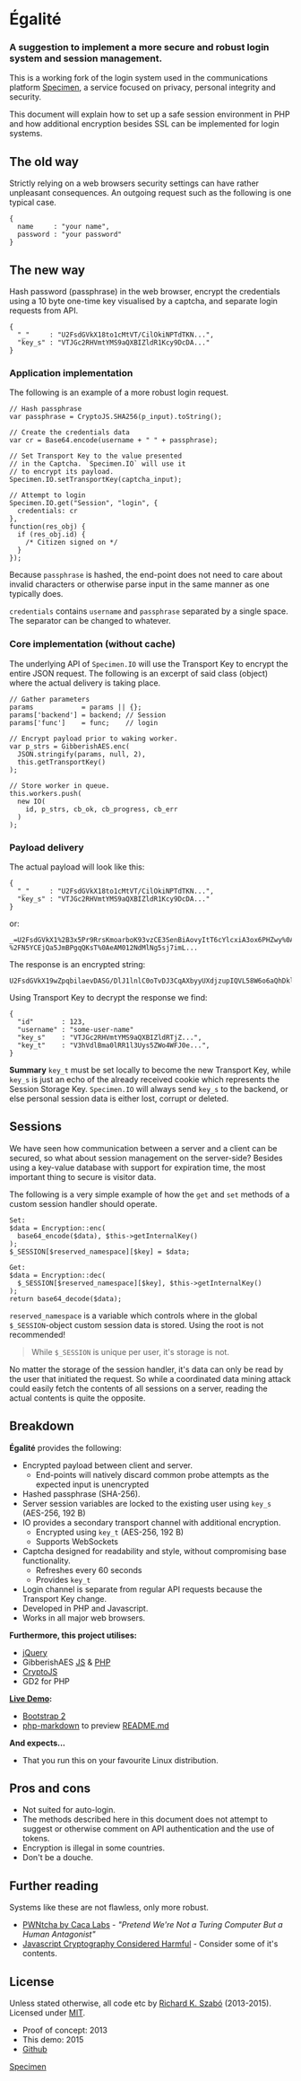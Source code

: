 Égalité
============

### A suggestion to implement a more secure and robust login system and session management.

This is a working fork of the login system used in the communications platform
[Specimen](https://specimen.me),
a service focused on privacy, personal integrity and security.

This document will explain how to set up a safe session environment in PHP and how additional
encryption besides SSL can be implemented for login systems.

The old way
------------

Strictly relying on a web browsers security settings can have rather unpleasant consequences.
An outgoing request such as the following is one typical case.

```
{
  name     : "your name",
  password : "your password"
}
```

The new way
------------

Hash password (passphrase) in the web browser, encrypt the credentials using a 10 byte one-time key
visualised by a captcha, and separate login requests from  API.

```
{
  "_"     : "U2FsdGVkX18to1cMtVT/CilOkiNPTdTKN...",
  "key_s" : "VTJGc2RHVmtYMS9aQXBIZldR1Kcy9DcDA..."
}
```

### Application implementation

The following is an example of a more robust login request.

```
// Hash passphrase
var passphrase = CryptoJS.SHA256(p_input).toString();

// Create the credentials data
var cr = Base64.encode(username + " " + passphrase);

// Set Transport Key to the value presented
// in the Captcha. `Specimen.IO` will use it
// to encrypt its payload.
Specimen.IO.setTransportKey(captcha_input);

// Attempt to login
Specimen.IO.get("Session", "login", {
  credentials: cr
},
function(res_obj) {
  if (res_obj.id) {
    /* Citizen signed on */
  }
});
```
Because `passphrase` is hashed, the end-point does not need to care about invalid characters or
otherwise parse input in the same manner as one typically does.

`credentials` contains `username` and `passphrase` separated by a single space. The separator can be
changed to whatever.

### Core implementation (without cache)

The underlying API of `Specimen.IO` will use the Transport Key to encrypt the entire JSON request.
The following is an excerpt of said class (object) where the actual delivery is taking place.

```
// Gather parameters
params            = params || {};
params['backend'] = backend; // Session
params['func']    = func;    // login

// Encrypt payload prior to waking worker.
var p_strs = GibberishAES.enc(
  JSON.stringify(params, null, 2),
  this.getTransportKey()
);

// Store worker in queue.
this.workers.push(
  new IO(
    id, p_strs, cb_ok, cb_progress, cb_err
  )
);
```

### Payload delivery

The actual payload will look like this:

```
{
  "_"     : "U2FsdGVkX18to1cMtVT/CilOkiNPTdTKN...",
  "key_s" : "VTJGc2RHVmtYMS9aQXBIZldR1Kcy9DcDA..."
}
```
or:

```
_=U2FsdGVkX1%2B3x5Pr9RrsKmoarboK93vzCE3SenBiAovyItT6cYlcxiA3ox6PHZwy%0A%2Fk1kuBlEWMRfkskFJ4XrVuar3Wm3S5M6H4GW6ZsceLCy
%2FN5YCEjQa5JmBPgqQKsT%0AeAM012NdMlNg5sj7imL...
```

The response is an encrypted string:

```
U2FsdGVkX19wZpqbilaevDASG/DlJ1lnlC0oTvDJ3CqAXbyyUXdjzupIQVL58W6o6aQhDklq3kVQQlMsG6HRBJllJBmRwBdceOVZQ1OeQKnW...
```

Using Transport Key to decrypt the response we find:

```
{
  "id"       : 123,
  "username" : "some-user-name"
  "key_s"    : "VTJGc2RHVmtYMS9aQXBIZldRTjZ...",
  "key_t"    : "V3hVdlBma0lRR1l3Uys5ZWo4WFJ0e...",
}
```

**Summary**
`key_t` must be set locally to become the new Transport Key, while `key_s` is just an echo of the
already received cookie which represents the Session Storage Key. `Specimen.IO` will always send `key_s`
to the backend, or else personal session data is either lost, corrupt or deleted.

Sessions
------------

We have seen how communication between a server and a client can be secured, so what about
session management on the server-side? Besides using a key-value database with support for
expiration time, the most important thing to secure is visitor data.

The following is a very simple example of how the `get` and `set` methods of a custom session
handler should operate.

```
Set:
$data = Encryption::enc(
  base64_encode($data), $this->getInternalKey()
);
$_SESSION[$reserved_namespace][$key] = $data;

Get:
$data = Encryption::dec(
  $_SESSION[$reserved_namespace][$key], $this->getInternalKey()
);
return base64_decode($data);
```

`reserved_namespace` is a variable which controls where in the global `$_SESSION`-object custom
session data is stored. Using the root is not recommended!

> While `$_SESSION` is unique per user, it's storage is not.

No matter the storage of the session handler, it's data can only be read by the user that initiated
the request. So while a coordinated data mining attack could easily fetch the contents of all sessions on a
server, reading the actual contents is quite the opposite.

Breakdown
------------

**Égalité** provides the following:

  * Encrypted payload between client and server.
    * End-points will natively discard common probe attempts as the expected input is unencrypted
  * Hashed passphrase (SHA-256).
  * Server session variables are locked to the existing user using `key_s` (AES-256, 192 B)
  * IO provides a secondary transport channel with additional encryption.
    * Encrypted using `key_t` (AES-256, 192 B)
    * Supports WebSockets
  * Captcha designed for readability and style, without compromising base functionality.
    * Refreshes every 60 seconds
    * Provides `key_t`
  * Login channel is separate from regular API requests because the Transport Key change.
  * Developed in PHP and Javascript.
  * Works in all major web browsers.

**Furthermore, this project utilises:**

  * [jQuery](https://jquery.com)
  * GibberishAES [JS](https://github.com/mdp/gibberish-aes) &amp; [PHP](https://github.com/ivantcholakov/gibberish-aes-php)
  * [CryptoJS](http://code.google.com/p/crypto-js)
  * GD2 for PHP

**[Live Demo](https://docs.9eb.se/egalite/www/):**

  * [Bootstrap 2](http://getbootstrap.com/)
  * [php-markdown](https://github.com/michelf/php-markdown) to preview [README.md](./README.md)

**And expects...**

  * That you run this on your favourite Linux distribution.

Pros and cons
------------
  * Not suited for auto-login.
  * The methods described here in this document does not attempt to suggest or otherwise comment on
  API authentication and the use of tokens.
  * Encryption is illegal in some countries.
  * Don't be a douche.

Further reading
------------

Systems like these are not flawless, only more robust.

  * [PWNtcha by Caca Labs](http://caca.zoy.org/wiki/PWNtcha) - *"Pretend We're Not a Turing Computer
    But a Human Antagonist"*
  * [Javascript Cryptography Considered Harmful](https://www.nccgroup.trust/us/about-us/newsroom-and-events/blog/2011/august/javascript-cryptography-considered-harmful/) - Consider some of it's contents.

License
------------

Unless stated otherwise, all code etc by [Richard K. Szabó](https://richardkszabo.me) (2013-2015). Licensed under
[MIT](http://opensource.org/licenses/MIT).

  * Proof of concept: 2013
  * This demo: 2015
  * [Github](https://github.com/rszabo/egalite)

[Specimen](https://specimen.me)
